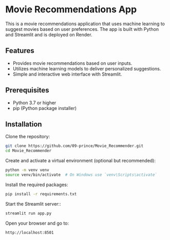 
# Movie Recommendations App


This is a movie recommendations application that uses machine learning to suggest movies based on user preferences. The app is built with Python and Streamlit and is deployed on Render.



## Features

- Provides movie recommendations based on user inputs.
- Utilizes machine learning models to deliver personalized suggestions.
- Simple and interactive web interface with Streamlit.



## Prerequisites
- Python 3.7 or higher
- pip (Python package installer)

## Installation

Clone the repository:

```bash
git clone https://github.com/09-prince/Movie_Recommender.git
cd Movie_Recommender
```

Create and activate a virtual environment (optional but recommended):

```bash
python -m venv venv
source venv/bin/activate  # On Windows use `venv\Scripts\activate`
```

Install the required packages:

```bash
pip install -r requirements.txt
```

Start the Streamlit server::

```bash
streamlit run app.py
```

Open your browser and go to:

```bash
http://localhost:8501

```



